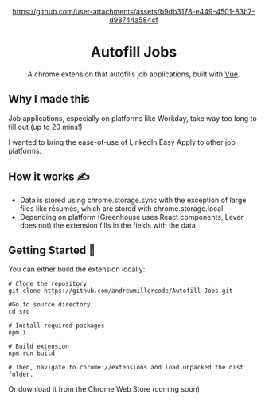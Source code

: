 <div align="center">


https://github.com/user-attachments/assets/b9db3178-e449-4501-83b7-d98744a584cf



<h1 align="center">
  Autofill Jobs
</h1>
  <p>
  A chrome extension that autofills job applications, built with 
  <a href="https://vuejs.org/">Vue</a>.
</p>
</div>

## Why I made this 

Job applications, especially on platforms like Workday, take way too long to fill out (up to 20 mins!)

I wanted to bring the ease-of-use of LinkedIn Easy Apply to other job platforms.



## How it works ✍️

 - Data is stored using chrome.storage.sync with the exception of large files like résumés, which are stored with chrome.storage.local
 - Depending on platform (Greenhouse uses React components, Lever does not) the extension fills in the fields with the data

## Getting Started 🚀
You can either build the extension locally:
```
# Clone the repository
git clone https://github.com/andrewmillercode/Autofill-Jobs.git

#Go to source directory
cd src

# Install required packages
npm i 

# Build extension
npm run build

# Then, navigate to chrome://extensions and load unpacked the dist folder.
```
Or download it from the Chrome Web Store (coming soon)
